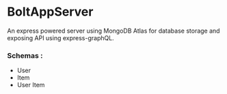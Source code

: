 # BoltAppServer

An express powered server using MongoDB Atlas for database storage and exposing API using express-graphQL.

### Schemas :

- User
- Item
- User Item

